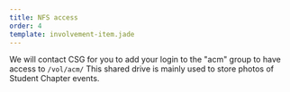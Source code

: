 ```yaml
---
title: NFS access
order: 4
template: involvement-item.jade
---
```


We will contact CSG for you to add your login to the "acm" group to have access
to <code>/vol/acm/</code> This shared drive is mainly used to store photos of
Student Chapter events.
